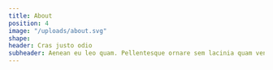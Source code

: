 ```yaml
---
title: About
position: 4
image: "/uploads/about.svg"
shape: 
header: Cras justo odio
subheader: Aenean eu leo quam. Pellentesque ornare sem lacinia quam venenatis vestibulum
---
```


